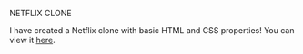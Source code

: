 NETFLIX CLONE

I have created a Netflix clone with basic HTML and CSS properties! You can view it [here](https://prathameshpatil455.github.io/netfix-clone/).
